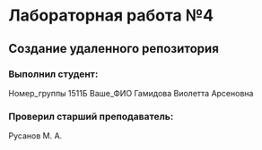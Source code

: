 # Лабораторная работа №4
## Создание удаленного репозитория
### Выполнил студент:
Номер_группы 1511Б
Ваше_ФИО Гамидова Виолетта Арсеновна
### Проверил старший преподаватель:
Русанов М. А.
